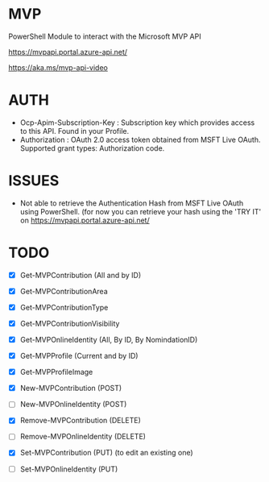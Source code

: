 # MVP
PowerShell Module to interact with the Microsoft MVP API

https://mvpapi.portal.azure-api.net/

https://aka.ms/mvp-api-video


# AUTH
 * Ocp-Apim-Subscription-Key : Subscription key which provides access to this API. Found in your Profile.
 * Authorization : OAuth 2.0 access token obtained from MSFT Live OAuth. Supported grant types: Authorization code.

# ISSUES
 * Not able to retrieve the Authentication Hash from MSFT Live OAuth using PowerShell. (for now you can retrieve your hash using the 'TRY IT' on https://mvpapi.portal.azure-api.net/

# TODO
- [x] Get-MVPContribution (All and by ID)
- [x] Get-MVPContributionArea
- [x] Get-MVPContributionType
- [x] Get-MVPContributionVisibility
- [x] Get-MVPOnlineIdentity (All, By ID, By NomindationID)
- [x] Get-MVPProfile (Current and by ID)
- [x] Get-MVPProfileImage
- [x] New-MVPContribution (POST)
- [ ] New-MVPOnlineIdentity (POST)
- [x] Remove-MVPContribution (DELETE)
- [ ] Remove-MVPOnlineIdentity (DELETE)
- [x] Set-MVPContribution (PUT) (to edit an existing one)
- [ ] Set-MVPOnlineIdentity (PUT)

